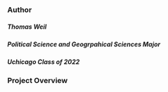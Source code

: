 ### Author
##### Thomas Weil
##### Political Science and Geogrpahical Sciences Major
##### Uchicago Class of 2022


### Project Overview


